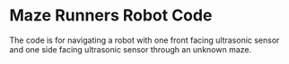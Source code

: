# Maze Runners Robot Code
 The code is for navigating a robot with one front facing ultrasonic sensor and one side facing ultrasonic sensor through an unknown maze.
